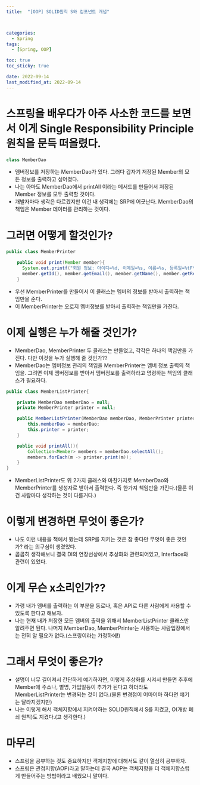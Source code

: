 ```yaml
---
title:  "[OOP] SOLID원칙 S와 컴포넌트 개념" 



categories:
  - Spring
tags:
  - [Spring, OOP]

toc: true
toc_sticky: true

date: 2022-09-14
last_modified_at: 2022-09-14
---
```



# 스프링을 배우다가 아주 사소한 코드를 보면서 이게 Single Responsibility Principle 원칙을 문득 떠올렸다.
```java
class MemberDao
```
- 멤버정보를 저장하는 MemberDao가 있다. 그러다 갑자기 저장된 Member의 모든 정보를 출력하고 싶어졌다.
- 나는 아마도 MemberDao에서 printAll 이라는 메서드를 만들어서 저장된 Member 정보를 모두 출력할 것이다.
- 개발자마다 생각은 다르겠지만 이건 내 생각에는 SRP에 어긋난다. MemberDao의 책임은 Member 데이터를 관리하는 것이다.

# 그러면 어떻게 할것인가?
```java
public class MemberPrinter

    public void print(Member member){
      System.out.printf("회원 정보: 아이디=%d, 이메일=%s, 이름=%s, 등록일=%tF\n", 
      member.getId(), member.getEmail(), member.getName(), member.getRegisterDateTime());
    }
```
- 우선 MemberPrinter를 만들어서 이 클래스는 멤버의 정보를 받아서 출력하는 책임만을 준다.
- 이 MemberPrinter는 오로지 멤버정보를 받아서 출력하는 책임만을 가진다.

# 이제 실행은 누가 해줄 것인가?
- MemberDao, MemberPrinter 두 클래스는 만들었고, 각각은 하나의 책임만을 가진다. 다만 이것을 누가 실행해 줄 것인가??
- MemberDao는 멤버정보 관리의 책임을 MemberPrinter는 멤버 정보 출력의 책임을. 그려면 이제 멤버정보를 받아서 멤버정보를 출력하라고 명령하는 책임의 클래스가 필요하다.

```java
public class MemberListPrinter{

    private MemberDao memberDao = null;
    private MemberPrinter printer = null;

    public MemberListPrinter(MemberDao memberDao, MemberPrinter printer){
        this.memberDao = memberDao;
        this.printer = printer;
    }

    public void printAll(){
        Collection<Member> members = memberDao.selectAll();
        members.forEach(m -> printer.print(m));
    }
}
```
- MemberListPrinter도 위 2가지 클래스와 마찬가지로 MemberDao와 MemberPrinter를 생성자로 받아서 출력한다. 즉 한가지 책임만을 가진다.(물론 이건 사람마다 생각하는 것이 다를거다.)

#  이렇게 변경하면 무엇이 좋은가?
- 나도 이런 내용을 책에서 봤는데 SRP를 지키는 것은 참 좋다만 무엇이 좋은 것인가? 라는 의구심이 생겼었다.
- 곰곰히 생각해보니 결국 DI의 연장선상에서 추상화와 관련되어있고, Interface와 관련이 있었다.
  

# 이게 무슨 x소리인가??
- 가령 내가 멤버를 출력하는 이 부분을 동료나, 혹은 API로 다른 사람에게 사용할 수 있도록 한다고 해보자.
- 나는 현재 내가 저장한 모든 멤버의 출력을 위해서 MemberListPrinter 클래스만 알려주면 된다. 나머지 MemberDao, MemberPrinter는 사용하는 사람입장에서는 전혀 알 필요가 없다.(스프링이라는 가정하에!)

# 그래서 무엇이 좋은가?
- 설명이 너무 길어져서 간단하게 얘기하자면, 이렇게 추상화를 시켜서 만들면 추후에 Member에 주소나, 별명, 가입일등이 추가가 된다고 하더라도 MemberListPrinter는 변경되는 것이 없다.(물론 변경점이 어마어마 하다면 얘기는 달라지겠지만)
- 나는 이렇게 해서 객체지향에서 지켜야하는 SOLID원칙에서 S를 지켰고, O(개방 폐쇠 원칙)도 지켰다.(고 생각한다.)
  

# 마무리
- 스프링을 공부하는 것도 중요하지만 객체지향에 대해서도 같이 열심히 공부하자.
- 스프링은 관점지향(AOP)라고 말하는데 결국 AOP는 객체지향을 더 객체지향스럽게 만들어주는 방법이라고 배웠으니 말이다.


<!-- [맨 위](#){: .btn .btn--primary }{: .align-right} 스크롤시 자동으로 up to 화살표가 나오므로 삭제 -->
